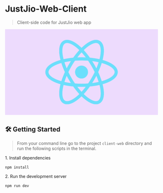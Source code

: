 # JustJio-Web-Client

> Client-side code for JustJio web app

![landing](./public/assets/JustJio-Client.gif)

## 🛠 Getting Started

> From your command line go to the project `client-web` directory and run the following scripts in the terminal.

1\. Install dependencies

```terminal
npm install
```

2\. Run the development server

```terminal
npm run dev
```
